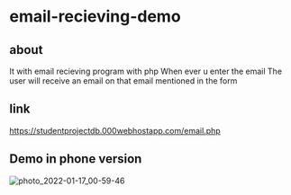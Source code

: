 # email-recieving-demo

## about
It with email recieving program with php
When ever u enter the email
The user will receive an email on that email 
mentioned in the form
## link
https://studentprojectdb.000webhostapp.com/email.php
## Demo in phone version
![photo_2022-01-17_00-59-46](https://user-images.githubusercontent.com/84904302/149674922-300f0440-01cf-4063-a43c-6545802a6890.jpg)
